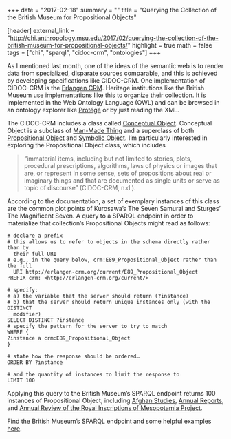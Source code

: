 +++
date = "2017-02-18"
summary = ""
title = "Querying the Collection of the British Museum for Propositional Objects"

[header]
  external_link = "http://chi.anthropology.msu.edu/2017/02/querying-the-collection-of-the-british-museum-for-propositional-objects/"
  highlight = true
  math = false
  tags = ["chi", "sparql", "cidoc-crm", "ontologies"]
+++

As I mentioned last month, one of the ideas of the semantic web is to render data from specialized, disparate sources comparable, and this is achieved by developing specifications like CIDOC-CRM. One implementation of CIDOC-CRM is the [Erlangen CRM](http://erlangen-crm.org/). Heritage institutions like the British Museum use implementations like this to organize their collection. It is implemented in the Web Ontology Language (OWL) and can be browsed in an ontology explorer like [Protégé](http://protege.stanford.edu/) or by just reading the XML.

The CIDOC-CRM includes a class called [Conceptual Object](http://new.cidoc-crm.org/Entity/e28-conceptual-object/version-6.2). Conceptual Object is a subclass of [Man-Made Thing](http://new.cidoc-crm.org/entity/e71-man-made-thing/version-6.2) and a superclass of both [Propositional Object](http://new.cidoc-crm.org/Entity/e89-propositional-object/version-6.2) and [Symbolic Object](http://new.cidoc-crm.org/Entity/e90-symbolic-object/version-6.2). I’m particularly interested in exploring the Propositional Object class, which includes

> “immaterial items, including but not limited to stories, plots, procedural prescriptions, algorithms, laws of physics or images that are, or represent in some sense, sets of propositions about real or imaginary things and that are documented as single units or serve as topic of discourse” (CIDOC-CRM, n.d.).

According to the documentation, a set of exemplary instances of this class are the common plot points of Kurosawa’s The Seven Samurai and Sturges’ The Magnificent Seven. A query to a SPARQL endpoint in order to materialize that collection’s Propositional Objects might read as follows:

    # declare a prefix
    # this allows us to refer to objects in the schema directly rather than by 
      their full URI
    # e.g., in the query below, crm:E89_Propositional_Object rather than the full 
      URI http://erlangen-crm.org/current/E89_Propositional_Object
    PREFIX crm: <http://erlangen-crm.org/current/>

    # specify:
    # a) the variable that the server should return (?instance)
    # b) that the server should return unique instances only (with the DISTINCT 
      modifier)
    SELECT DISTINCT ?instance
    # specify the pattern for the server to try to match
    WHERE { 
    ?instance a crm:E89_Propositional_Object 
    }
    
    # state how the response should be ordered…
    ORDER BY ?instance
    
    # and the quantity of instances to limit the response to
    LIMIT 100
    
Applying this query to the British Museum’s SPARQL endpoint returns 100 instances of Propositional Object, including [Afghan Studies](http://collection.britishmuseum.org/id/bibliographic-series/Afghan-Studies), [Annual Reports](http://collection.britishmuseum.org/id/bibliographic-series/Annual-Reports), and [Annual Review of the Royal Inscriptions of Mesopotamia Project](http://collection.britishmuseum.org/id/bibliographic-series/Annual-Review-of-the-Royal-Inscriptions-of-Mesopotamia-Project).

Find the British Museum’s SPARQL endpoint and some helpful examples [here](http://collection.britishmuseum.org/sparql).

